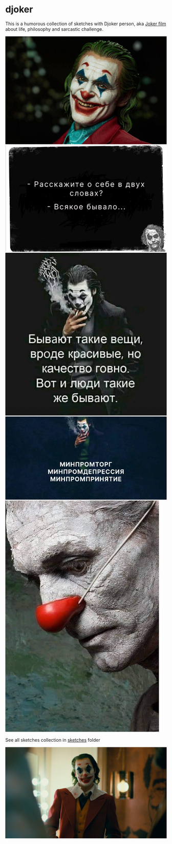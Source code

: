 # djoker

This is a humorous collection of sketches with Djoker person, aka [Joker film](https://en.wikipedia.org/wiki/Joker_(2019_film)) about life, philosophy and sarcastic challenge.

![alt text](djoker.jpg)
![alt text](djoker_everything.jpg)
![alt text](djoker_things.jpg)
![alt text](djoker_depression.jpg)
![alt text](djoker_mood.jpg)

See all sketches collection in [sketches](./sketches) folder

![alt text](djoker_run.jpg)
